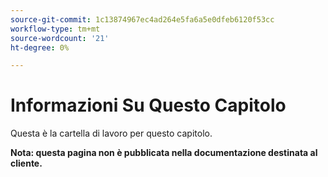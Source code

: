 ```yaml
---
source-git-commit: 1c13874967ec4ad264e5fa6a5e0dfeb6120f53cc
workflow-type: tm+mt
source-wordcount: '21'
ht-degree: 0%

---
```

# Informazioni Su Questo Capitolo

Questa è la cartella di lavoro per questo capitolo.

**Nota: questa pagina non è pubblicata nella documentazione destinata al cliente.**
